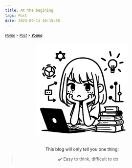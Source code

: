 ```yaml
---
title: At the begining
tags: Post
date: 2023-09-11 10:15:38
---
```

*<small>[Home](/Home/index.html) > [Post](/tags/Post/index.html) > **[Young](/2023/09/11/Post/Young/index.html)</small>***

<h3 id="power-bi-section"></h3>
<div align="center">
    <img src="/picture/think.png" width="300" height="300"/>
</div>

<br>

<div style="text-align: center;">
  <p>
    This blog will only tell you one thing:
  </p>
  <blockquote>
    <p>✔️ Easy to think, difficult to do</p>
  </blockquote>
</div>
